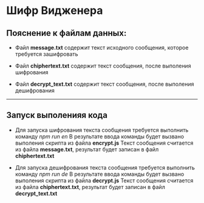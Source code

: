 # Шифр Видженера

## Пояснение к файлам данных:
- Файл **message.txt** содержит текст исходного сообщения, которое требуется зашифровать

- Файл **chiphertext.txt** содержит текст сообщения, после выполения шифрования

- Файл **decrypt_text.txt** содержит текст сообщения, после выполения дешифрования

____________________________________________________________________________________________

## Запуск выполенияя кода

- Для запуска шифрования текста сообщения требуется выполнить команду *npm run en*
В результате ввода команды будет вызвано выполения скрипта из файла **encrypt.js**
Текст сообщения считается из файла **message.txt**, результат будет записан в файл **chiphertext.txt**

- Для запуска дешифрования текста сообщения требуется выполнить команду *npm run de*
В результате ввода команды будет вызвано выполения скрипта из файла **decrypt.js**
Текст сообщения считается из файла **chiphertext.txt**, результат будет записан в файл **decrypt_text.txt**